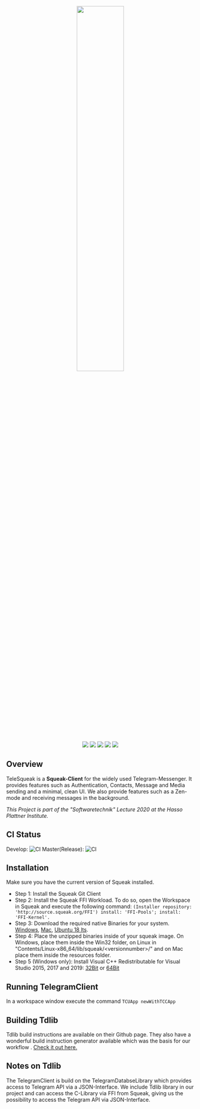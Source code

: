 <p align="center"><img width=50% src="https://i.ibb.co/VHG620F/Telegram-unterschrift.png"></p>


<p align="center">
    <a href="https://github.com/corona-warn-app/cwa-app-ios/commits/" title="Last Commit"><img src="https://img.shields.io/github/last-commit/hpi-swa-teaching/TelegramClient?style=flat"></a>
    <a href="https://github.com/corona-warn-app/cwa-app-ios/issues" title="Open Issues"><img src="https://img.shields.io/github/issues/hpi-swa-teaching/TelegramClient"></a>
    <a href="https://circleci.com/gh/corona-warn-app/cwa-app-ios" title="Build Status"><img src="https://github.com/hpi-swa-teaching/TelegramClient/workflows/CI/badge.svg?branch=develop"></a>
   <a href="https://sonarcloud.io/component_measures?id=corona-warn-app_cwa-app-ios&metric=Coverage&view=list" title="Coverage"><img src="https://img.shields.io/github/stars/hpi-swa-teaching/TelegramClient"></a>
    <a href="./LICENSE" title="License"><img src="https://img.shields.io/github/license/hpi-swa-teaching/TelegramClient"></a>
</p>

## Overview
TeleSqueak is a **Squeak-Client** for the widely used Telegram-Messenger. It provides features such as Authentication, Contacts, Message and Media sending and a minimal, clean UI. We also provide features such as a Zen-mode and receiving messages in the background.

*This Project is part of the "Softwaretechnik" Lecture 2020 at the Hasso Plattner Institute.*

## CI Status
Develop: ![CI](https://github.com/hpi-swa-teaching/TelegramClient/workflows/CI/badge.svg?branch=develop)
Master(Release): ![CI](https://github.com/hpi-swa-teaching/TelegramClient/workflows/CI/badge.svg?branch=master)

## Installation
Make sure you have the current version of Squeak installed.
* Step 1: Install the Squeak Git Client
* Step 2: Install the Squeak FFI Workload. To do so, open the Workspace in Squeak and execute the following command:   `(Installer repository: 'http://source.squeak.org/FFI')
install: 'FFI-Pools';
install: 'FFI-Kernel'.`
* Step 3: Download the required native Binaries for your system. [Windows](https://drive.google.com/open?id=14tOoIfxioIe8bn2kPxPKmCk_Eg0tSYiJ), [Mac](https://drive.google.com/open?id=1H2l_V6zkIx4t_SKQKL3MmdtvOV2haFjV), [Ubuntu 18 lts](https://drive.google.com/open?id=1CpSPcB-5MPA95fEWI-X5MxbUEZUcU3g2).
* Step 4: Place the unzipped binaries inside of your squeak image. On Windows, place them inside the Win32 folder, on Linux in "Contents/Linux-x86_64/lib/squeak/\<versionnumber>/" and on Mac place them inside the resources folder.
* Step 5 (Windows only): Install Visual C++ Redistributable for Visual Studio 2015, 2017 and 2019: [32Bit](https://aka.ms/vs/16/release/vc_redist.x86.exe) or [64Bit](https://aka.ms/vs/16/release/vc_redist.x64.exe)

## Running TelegramClient
In a workspace window execute the command `TCUApp newWithTCCApp`

## Building Tdlib
Tdlib build instructions are available on their Github page. They also have a wonderful build instruction generator available which was the basis for our workflow . [Check it out here.](https://tdlib.github.io/td/build.html)

## Notes on Tdlib
The TelegramClient is build on the TelegramDatabseLibrary which provides access to Telegram API via a JSON-Interface.
We include Tdlib library in our project and can access the C-Library via FFI from Squeak, giving us the possibility to access the Telegram API via JSON-Interface.
